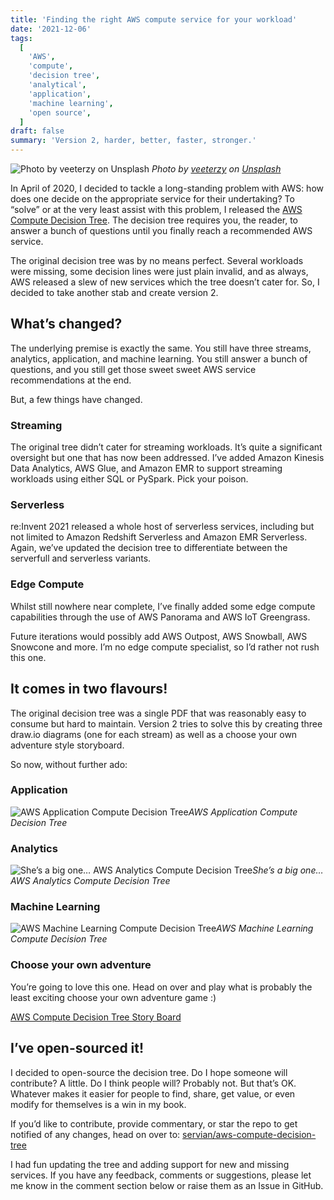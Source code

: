 ```yaml
---
title: 'Finding the right AWS compute service for your workload'
date: '2021-12-06'
tags:
  [
    'AWS',
    'compute',
    'decision tree',
    'analytical',
    'application',
    'machine learning',
    'open source',
  ]
draft: false
summary: 'Version 2, harder, better, faster, stronger.'
---
```


![Photo by [veeterzy](https://unsplash.com/@veeterzy?utm_source=medium&utm_medium=referral) on [Unsplash](https://unsplash.com?utm_source=medium&utm_medium=referral)](https://cdn-images-1.medium.com/max/11520/0*iBmg2h8ZKovKWHCi)
_Photo by [veeterzy](https://unsplash.com/@veeterzy?utm_source=medium&utm_medium=referral) on [Unsplash](https://unsplash.com?utm_source=medium&utm_medium=referral)_

In April of 2020, I decided to tackle a long-standing problem with AWS: how does one decide on the appropriate service for their undertaking? To “solve” or at the very least assist with this problem, I released the [AWS Compute Decision Tree](https://servian.dev/choosing-a-suitable-aws-compute-product-a-decision-tree-1dc46caef824). The decision tree requires you, the reader, to answer a bunch of questions until you finally reach a recommended AWS service.

The original decision tree was by no means perfect. Several workloads were missing, some decision lines were just plain invalid, and as always, AWS released a slew of new services which the tree doesn’t cater for. So, I decided to take another stab and create version 2.

## What’s changed?

The underlying premise is exactly the same. You still have three streams, analytics, application, and machine learning. You still answer a bunch of questions, and you still get those sweet sweet AWS service recommendations at the end.

But, a few things have changed.

### Streaming

The original tree didn’t cater for streaming workloads. It’s quite a significant oversight but one that has now been addressed. I’ve added Amazon Kinesis Data Analytics, AWS Glue, and Amazon EMR to support streaming workloads using either SQL or PySpark. Pick your poison.

### Serverless

re:Invent 2021 released a whole host of serverless services, including but not limited to Amazon Redshift Serverless and Amazon EMR Serverless. Again, we’ve updated the decision tree to differentiate between the serverfull and serverless variants.

### Edge Compute

Whilst still nowhere near complete, I’ve finally added some edge compute capabilities through the use of AWS Panorama and AWS IoT Greengrass.

Future iterations would possibly add AWS Outpost, AWS Snowball, AWS Snowcone and more. I’m no edge compute specialist, so I’d rather not rush this one.

## It comes in two flavours!

The original decision tree was a single PDF that was reasonably easy to consume but hard to maintain. Version 2 tries to solve this by creating three draw.io diagrams (one for each stream) as well as a choose your own adventure style storyboard.

So now, without further ado:

### Application

![AWS Application Compute Decision Tree](https://cdn-images-1.medium.com/max/8248/1*2tWWOM2bvQuxmd9p4j014w.png)_AWS Application Compute Decision Tree_

### Analytics

![She’s a big one… AWS Analytics Compute Decision Tree](https://cdn-images-1.medium.com/max/9632/1*wfUV6PyVytxS3ngbtIXiJA.png)_She’s a big one… AWS Analytics Compute Decision Tree_

### Machine Learning

![AWS Machine Learning Compute Decision Tree](https://cdn-images-1.medium.com/max/8328/1*1lgOBWbmaqV--lfm323X0g.png)_AWS Machine Learning Compute Decision Tree_

### Choose your own adventure

You’re going to love this one. Head on over and play what is probably the least exciting choose your own adventure game :)

[AWS Compute Decision Tree Story Board](https://storyboard.viget.com/aws-compute-decision-tree-2)

## I’ve open-sourced it!

I decided to open-source the decision tree. Do I hope someone will contribute? A little. Do I think people will? Probably not. But that’s OK. Whatever makes it easier for people to find, share, get value, or even modify for themselves is a win in my book.

If you’d like to contribute, provide commentary, or star the repo to get notified of any changes, head on over to: [servian/aws-compute-decision-tree](https://github.com/servian/aws-compute-decision-tree)

I had fun updating the tree and adding support for new and missing services. If you have any feedback, comments or suggestions, please let me know in the comment section below or raise them as an Issue in GitHub.
